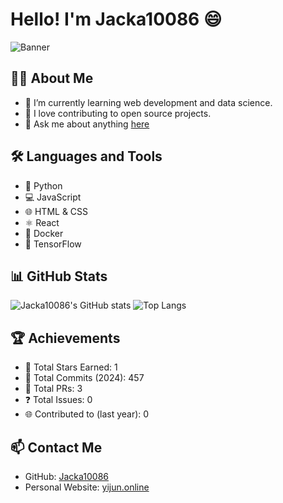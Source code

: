 # Hello! I'm Jacka10086 😄

![Banner](https://your-image-url.com/banner.png)

## 👨‍💻 About Me

- 🌱 I’m currently learning web development and data science.
- 🚀 I love contributing to open source projects.
- 💬 Ask me about anything [here](https://github.com/Jacka10086/Jacka10086/issues)

## 🛠️ Languages and Tools

- 🐍 Python
- 💻 JavaScript
- 🌐 HTML & CSS
- ⚛️ React
- 🐳 Docker
- 🧬 TensorFlow

## 📊 GitHub Stats

![Jacka10086's GitHub stats](https://github-readme-stats.vercel.app/api?username=Jacka10086&show_icons=true&theme=radical)
![Top Langs](https://github-readme-stats.vercel.app/api/top-langs/?username=Jacka10086&layout=compact)

## 🏆 Achievements

- 🌟 Total Stars Earned: 1
- 📅 Total Commits (2024): 457
- 🔄 Total PRs: 3
- ❓ Total Issues: 0
- 🌐 Contributed to (last year): 0

## 📫 Contact Me

- GitHub: [Jacka10086](https://github.com/Jacka10086)
- Personal Website: [yijun.online](http://yijun.online)
